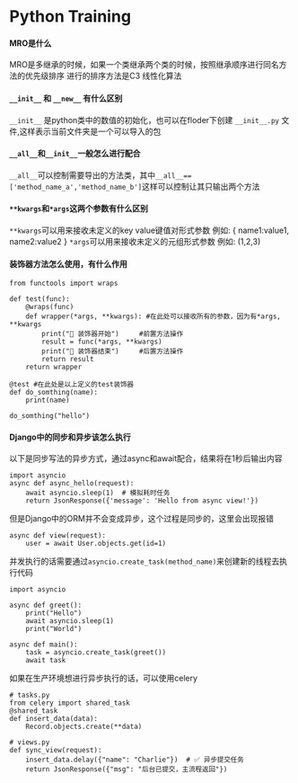 # Python Training

#### MRO是什么
MRO是多继承的时候，如果一个类继承两个类的时候，按照继承顺序进行同名方法的优先级排序 进行的排序方法是C3 线性化算法


#### ``__init__`` 和 ``__new__`` 有什么区别
``__init__`` 是python类中的数值的初始化，也可以在floder下创建 ``__init__.py`` 文件,这样表示当前文件夹是一个可以导入的包


#### ``__all__``和``__init__``一般怎么进行配合
``__all__``可以控制需要导出的方法类，其中``__all__==['method_name_a','method_name_b']``这样可以控制让其只输出两个方法


#### ``**kwargs``和``*args``这两个参数有什么区别
``**kwargs``可以用来接收未定义的key value键值对形式参数 例如: { name1:value1, name2:value2 }
``*args``可以用来接收未定义的元组形式参数 例如: (1,2,3)

#### 装饰器方法怎么使用，有什么作用
```
from functools import wraps

def test(func):
    @wraps(func)
    def wrapper(*args, **kwargs): #在此处可以接收所有的参数，因为有*args, **kwargs
        print("🔸 装饰器开始")     #前置方法操作
        result = func(*args, **kwargs)
        print("🔸 装饰器结束")     #后置方法操作
        return result
    return wrapper
    
@test #在此处是以上定义的test装饰器
def do_somthing(name):
    print(name)
    
do_somthing("hello")
```

#### Django中的同步和异步该怎么执行
以下是同步写法的异步方式，通过async和await配合，结果将在1秒后输出内容
```
import asyncio
async def async_hello(request):
    await asyncio.sleep(1)  # 模拟耗时任务
    return JsonResponse({'message': 'Hello from async view!'})
```
但是Django中的ORM并不会变成异步，这个过程是同步的，这里会出现报错
```
async def view(request):
    user = await User.objects.get(id=1)
```
并发执行的话需要通过``asyncio.create_task(method_name)``来创建新的线程去执行代码
```
import asyncio

async def greet():
    print("Hello")
    await asyncio.sleep(1)
    print("World")

async def main():
    task = asyncio.create_task(greet())
    await task
```
如果在生产环境想进行异步执行的话，可以使用celery
```
# tasks.py
from celery import shared_task
@shared_task
def insert_data(data):
    Record.objects.create(**data)
```

```
# views.py
def sync_view(request):
    insert_data.delay({"name": "Charlie"})  # ✅ 异步提交任务
    return JsonResponse({"msg": "后台已提交，主流程返回"})
```

